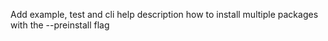 Add example, test and cli help description how to install multiple packages with the --preinstall flag
